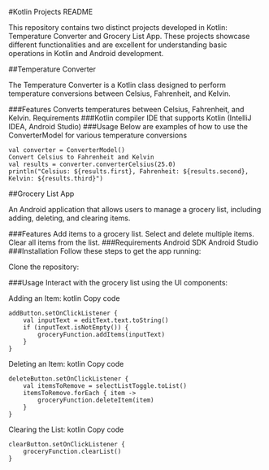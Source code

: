 #Kotlin Projects README

This repository contains two distinct projects developed in Kotlin: Temperature Converter and Grocery List App. These projects showcase different functionalities and are excellent for understanding basic operations in Kotlin and Android development.

##Temperature Converter

The Temperature Converter is a Kotlin class designed to perform temperature conversions between Celsius, Fahrenheit, and Kelvin.

###Features
Converts temperatures between Celsius, Fahrenheit, and Kelvin.
Requirements
###Kotlin compiler
IDE that supports Kotlin (IntelliJ IDEA, Android Studio)
###Usage
Below are examples of how to use the ConverterModel for various temperature conversions
```
val converter = ConverterModel()
Convert Celsius to Fahrenheit and Kelvin
val results = converter.converterCelsius(25.0)
println("Celsius: ${results.first}, Fahrenheit: ${results.second}, Kelvin: ${results.third}")
```


##Grocery List App

An Android application that allows users to manage a grocery list, including adding, deleting, and clearing items.

###Features
Add items to a grocery list.
Select and delete multiple items.
Clear all items from the list.
###Requirements
Android SDK
Android Studio
###Installation
Follow these steps to get the app running:

Clone the repository:


###Usage
Interact with the grocery list using the UI components:

Adding an Item:
kotlin
Copy code
```
addButton.setOnClickListener {
    val inputText = editText.text.toString()
    if (inputText.isNotEmpty()) {
        groceryFunction.addItems(inputText)
    }
}
```
Deleting an Item:
kotlin
Copy code
```
deleteButton.setOnClickListener {
    val itemsToRemove = selectListToggle.toList()
    itemsToRemove.forEach { item ->
        groceryFunction.deleteItem(item)
    }
}
```

Clearing the List:
kotlin
Copy code
```
clearButton.setOnClickListener {
    groceryFunction.clearList()
}
```